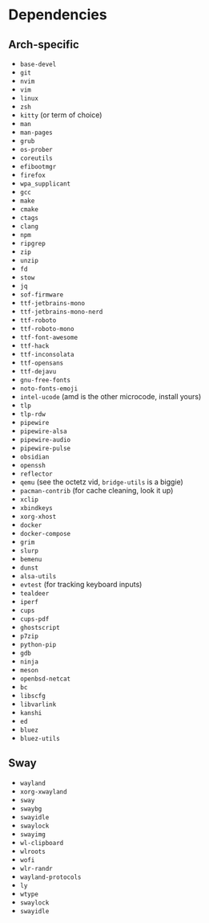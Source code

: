 # Dependencies

## Arch-specific

- `base-devel`
- `git`
- `nvim`
- `vim`
- `linux`
- `zsh`
- `kitty` (or term of choice)
- `man`
- `man-pages`
- `grub`
- `os-prober`
- `coreutils`
- `efibootmgr`
- `firefox`
- `wpa_supplicant`
- `gcc`
- `make`
- `cmake`
- `ctags`
- `clang`
- `npm`
- `ripgrep`
- `zip`
- `unzip`
- `fd`
- `stow`
- `jq`
- `sof-firmware`
- `ttf-jetbrains-mono`
- `ttf-jetbrains-mono-nerd`
- `ttf-roboto`
- `ttf-roboto-mono`
- `ttf-font-awesome`
- `ttf-hack`
- `ttf-inconsolata`
- `ttf-opensans`
- `ttf-dejavu`
- `gnu-free-fonts`
- `noto-fonts-emoji`
- `intel-ucode` (amd is the other microcode, install yours)
- `tlp`
- `tlp-rdw`
- `pipewire`
- `pipewire-alsa`
- `pipewire-audio`
- `pipewire-pulse`
- `obsidian`
- `openssh`
- `reflector`
- `qemu` (see the octetz vid, `bridge-utils` is a biggie)
- `pacman-contrib` (for cache cleaning, look it up)
- `xclip`
- `xbindkeys`
- `xorg-xhost`
- `docker`
- `docker-compose`
- `grim`
- `slurp`
- `bemenu`
- `dunst`
- `alsa-utils`
- `evtest` (for tracking keyboard inputs)
- `tealdeer`
- `iperf`
- `cups`
- `cups-pdf`
- `ghostscript`
- `p7zip`
- `python-pip`
- `gdb`
- `ninja`
- `meson`
- `openbsd-netcat`
- `bc`
- `libscfg`
- `libvarlink`
- `kanshi`
- `ed`
- `bluez`
- `bluez-utils`

## Sway

- `wayland`
- `xorg-xwayland`
- `sway`
- `swaybg`
- `swayidle`
- `swaylock`
- `swayimg`
- `wl-clipboard`
- `wlroots`
- `wofi`
- `wlr-randr`
- `wayland-protocols`
- `ly`
- `wtype`
- `swaylock`
- `swayidle`

